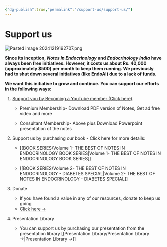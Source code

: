 ```yaml
---
{"dg-publish":true,"permalink":"/support-us/support-us/"}
---
```


# Support us

![Pasted image 20241219192707.png](/img/user/attachments/Pasted%20image%2020241219192707.png)

**Since its inception,** **_Notes in Endocrinology_** **and** **_Endocrinology India_** **have always been free initiatives. However, it costs us about Rs. 40,000 (approximately $500) per month to keep them running. We previously had to shut down several initiatives (like EndoAI) due to a lack of funds.**

**We want this initiative to grow and continue. You can support our efforts in the following ways:**
  
  
1. [Support you by Becoming a YouTube member (Click here)](https://www.youtube.com/channel/UC6zQSf7dLDqfQOeM4mNUBTQ/join). 

	- Premium Membership- Download PDF version of Notes, Get ad free video and more
	
	- Consultant Membership- Above plus Download Powerpoint presentation of the notes 

2. Support us by purchasing our book - Click here for more details:
	
	- [[BOOK SERIES/Volume 1- THE BEST OF NOTES IN ENDOCRINOLOGY BOOK SERIES\|Volume 1- THE BEST OF NOTES IN ENDOCRINOLOGY BOOK SERIES]]
	
	- [[BOOK SERIES/Volume 2- THE BEST OF NOTES IN ENDOCRINOLOGY - DIABETES SPECIAL\|Volume 2- THE BEST OF NOTES IN ENDOCRINOLOGY - DIABETES SPECIAL]] 

3. Donate 

	- If you have found a value in any of our resources, donate to keep us going 
	- [Click here →](https://endocrinologyindia.myinstamojo.com/product/donate-to-endocrinology-india/)

4. Presentation Library

	- You can support us by purchasing our presentation from the presentation library [[Presentation Library/Presentation Library →\|Presentation Library →]]

	  
